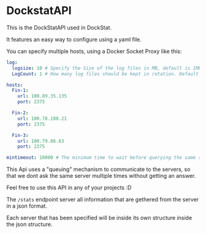 # DockstatAPI

This is the DockStatAPI used in DockStat.

It features an easy way to configure using a yaml file.

You can specify multiple hosts, using a Docker Socket Proxy like this:

```yaml
log:
  logsize: 10 # Specify the Size of the log files in MB, default is 1MB
  LogCount: 1 # How many log files should be kept in rotation. Default is 5

hosts:
  Fin-1:
    url: 100.89.35.135
    port: 2375

  Fin-2:
    url: 100.78.180.21
    port: 2375

  Fin-3:
    url: 100.79.86.63
    port: 2375

mintimeout: 10000 # The minimum time to wait before querying the same server again, defaults to 5000 Ms
```

This Api uses a "queuing" mechanism to communicate to the servers, so that we dont ask the same server multiple times without getting an answer.

Feel free to use this API in any of your projects :D

The `/stats` endpoint server all information that are gethered from the server in a json format.

Each server that has been specified will be inside its own structure inside the json structure.